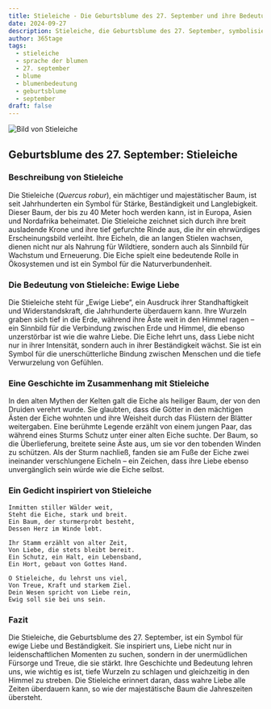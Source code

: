 ```yaml
---
title: Stieleiche - Die Geburtsblume des 27. September und ihre Bedeutung
date: 2024-09-27
description: Stieleiche, die Geburtsblume des 27. September, symbolisiert Ewige Liebe. Erfahre mehr über ihre Geschichte, Bedeutung und Symbolik in der Sprache der Blumen.
author: 365tage
tags:
  - stieleiche
  - sprache der blumen
  - 27. september
  - blume
  - blumenbedeutung
  - geburtsblume
  - september
draft: false
---
```


![Bild von Stieleiche](https://cdn.pixabay.com/photo/2018/09/22/03/14/acorn-3694485_1280.jpg#center)


## Geburtsblume des 27. September: Stieleiche

### Beschreibung von Stieleiche

Die Stieleiche (_Quercus robur_), ein mächtiger und majestätischer Baum, ist seit Jahrhunderten ein Symbol für Stärke, Beständigkeit und Langlebigkeit. Dieser Baum, der bis zu 40 Meter hoch werden kann, ist in Europa, Asien und Nordafrika beheimatet. Die Stieleiche zeichnet sich durch ihre breit ausladende Krone und ihre tief gefurchte Rinde aus, die ihr ein ehrwürdiges Erscheinungsbild verleiht. Ihre Eicheln, die an langen Stielen wachsen, dienen nicht nur als Nahrung für Wildtiere, sondern auch als Sinnbild für Wachstum und Erneuerung. Die Eiche spielt eine bedeutende Rolle in Ökosystemen und ist ein Symbol für die Naturverbundenheit.

### Die Bedeutung von Stieleiche: Ewige Liebe

Die Stieleiche steht für „Ewige Liebe“, ein Ausdruck ihrer Standhaftigkeit und Widerstandskraft, die Jahrhunderte überdauern kann. Ihre Wurzeln graben sich tief in die Erde, während ihre Äste weit in den Himmel ragen – ein Sinnbild für die Verbindung zwischen Erde und Himmel, die ebenso unzerstörbar ist wie die wahre Liebe. Die Eiche lehrt uns, dass Liebe nicht nur in ihrer Intensität, sondern auch in ihrer Beständigkeit wächst. Sie ist ein Symbol für die unerschütterliche Bindung zwischen Menschen und die tiefe Verwurzelung von Gefühlen.

### Eine Geschichte im Zusammenhang mit Stieleiche

In den alten Mythen der Kelten galt die Eiche als heiliger Baum, der von den Druiden verehrt wurde. Sie glaubten, dass die Götter in den mächtigen Ästen der Eiche wohnten und ihre Weisheit durch das Flüstern der Blätter weitergaben. Eine berühmte Legende erzählt von einem jungen Paar, das während eines Sturms Schutz unter einer alten Eiche suchte. Der Baum, so die Überlieferung, breitete seine Äste aus, um sie vor den tobenden Winden zu schützen. Als der Sturm nachließ, fanden sie am Fuße der Eiche zwei ineinander verschlungene Eicheln – ein Zeichen, dass ihre Liebe ebenso unvergänglich sein würde wie die Eiche selbst.

### Ein Gedicht inspiriert von Stieleiche

```
Inmitten stiller Wälder weit,  
Steht die Eiche, stark und breit.  
Ein Baum, der sturmerprobt besteht,  
Dessen Herz im Winde lebt.  

Ihr Stamm erzählt von alter Zeit,  
Von Liebe, die stets bleibt bereit.  
Ein Schutz, ein Halt, ein Lebensband,  
Ein Hort, gebaut von Gottes Hand.  

O Stieleiche, du lehrst uns viel,  
Von Treue, Kraft und starkem Ziel.  
Dein Wesen spricht von Liebe rein,  
Ewig soll sie bei uns sein.  
```

### Fazit

Die Stieleiche, die Geburtsblume des 27. September, ist ein Symbol für ewige Liebe und Beständigkeit. Sie inspiriert uns, Liebe nicht nur in leidenschaftlichen Momenten zu suchen, sondern in der unermüdlichen Fürsorge und Treue, die sie stärkt. Ihre Geschichte und Bedeutung lehren uns, wie wichtig es ist, tiefe Wurzeln zu schlagen und gleichzeitig in den Himmel zu streben. Die Stieleiche erinnert daran, dass wahre Liebe alle Zeiten überdauern kann, so wie der majestätische Baum die Jahreszeiten übersteht.